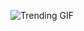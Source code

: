 ![Trending GIF](https://media3.giphy.com/media/YYKoJL28YtscdUTGWA/giphy.gif?cid=8bb21772vyqt66qlomjpwpy22z8i9j6g4ajqdpine8z1t9tq&ep=v1_gifs_search&rid=giphy.gif&ct=g)
